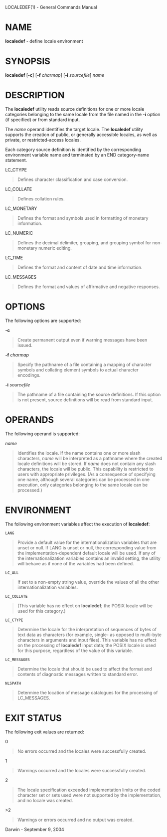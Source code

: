 LOCALEDEF(1) - General Commands Manual

# NAME

**localedef** - define locale environment

# SYNOPSIS

**localedef**
\[**-c**]
\[**-f**&nbsp;*charmap*]
\[**-i**&nbsp;*sourcefile*]
*name*

# DESCRIPTION

The
**localedef**
utility reads source definitions for one or more locale categories
belonging to the same locale from the file named in the
**-i**
option (if specified) or from standard input.

The
*name*
operand identifies the target locale. The
**localedef**
utility supports
the creation of public, or generally accessible locales, as well
as private, or restricted-access locales.

Each category source definition is identified by the corresponding
environment variable name and terminated by an END category-name
statement.

LC\_CTYPE

> Defines character classification and case conversion.

LC\_COLLATE

> Defines collation rules.

LC\_MONETARY

> Defines the format and symbols used in formatting of monetary information.

LC\_NUMERIC

> Defines the decimal delimiter, grouping, and grouping symbol for non-monetary numeric editing.

LC\_TIME

> Defines the format and content of date and time information.

LC\_MESSAGES

> Defines the format and values of affirmative and negative responses.

# OPTIONS

The following options are supported:

**-c**

> Create permanent output even if warning messages have been issued.

**-f** *charmap*

> Specify the pathname of a file containing a mapping of character symbols and collating element symbols to actual character encodings.

**-i** *sourcefile*

> The pathname of a file containing the source definitions. If this option is not present, source definitions will be read from standard input.

# OPERANDS

The following operand is supported:

*name*

> Identifies the locale.
> If the name contains one or more slash characters,
> *name*
> will be interpreted as a pathname
> where the created locale definitions will be stored.
> If
> *name*
> does not contain any slash characters,
> the locale will be public.
> This capability is restricted to users with appropriate privileges.
> (As a consequence of specifying one name,
> although several categories can be processed in one execution,
> only categories belonging to the same locale can be processed.)

# ENVIRONMENT

The following environment variables affect the execution of
**localedef**:

`LANG`

> Provide a default value for the internationalization variables
> that are unset or null.
> If LANG is unset or null,
> the corresponding value from the implementation-dependent default locale
> will be used.
> If any of the internationalization variables contains an invalid setting,
> the utility will behave as if none of the variables had been defined.

`LC_ALL`

> If set to a non-empty string value, override the values of all the other internationalization variables.

`LC_COLLATE`

> (This variable has no effect on
> **localedef**;
> the POSIX locale will be used for this category.)

`LC_CTYPE`

> Determine the locale for the interpretation of sequences of bytes
> of text data as characters
> (for example, single- as opposed to multi-byte characters
> in arguments and input files).
> This variable has no effect on the processing of
> **localedef**
> input data;
> the POSIX locale is used for this purpose,
> regardless of the value of this variable.

`LC_MESSAGES`

> Determine the locale that should be used to affect the format and contents of diagnostic messages written to standard error.

`NLSPATH`

> Determine the location of message catalogues for the processing of LC\_MESSAGES.

# EXIT STATUS

The following exit values are returned:

0

> No errors occurred and the locales were successfully created.

1

> Warnings occurred and the locales were successfully created.

2

> The locale specification exceeded implementation limits or the coded character set or sets used were not supported by the implementation, and no locale was created.

&gt;2

> Warnings or errors occurred and no output was created.

Darwin - September 9, 2004

